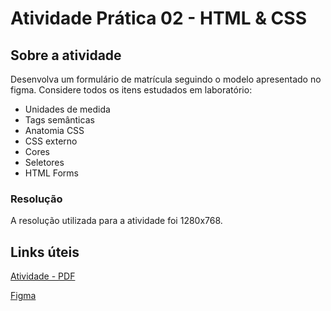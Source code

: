 # Atividade Prática 02 - HTML & CSS

## Sobre a atividade

Desenvolva um formulário de matrícula seguindo o modelo apresentado no figma. Considere todos os itens estudados em laboratório:

- Unidades de medida 
- Tags semânticas 
- Anatomia CSS 
- CSS externo 
- Cores 
- Seletores 
- HTML Forms

### Resolução

A resolução utilizada para a atividade foi 1280x768.

## Links úteis

[Atividade - PDF](https://sigaa.unifesspa.edu.br/sigaa/verFoto?idArquivo=951363&key=353d6ccee81fee2858c0ed6885d23bd1)

[Figma](https://www.figma.com/design/4sTWW5kkxJM59qIxR2IUXP/Formul%C3%A1rio-de-matr%C3%ADcula--Community-?node-id=3-376&t=TP829ZPlMpJzfBZc-1)